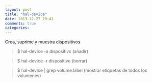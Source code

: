 ```yaml
---
layout: post
title: "hal-device"
date: 2013-12-27 19:41
comments: true
categories: 
---
```

Crea, suprime y muestra dispositivos

>$ hal-device -a dispositivo  (añadir)

>$ hal-device -r dispositivo   (borrar)

>$ hal-device | grep volume.label  (mostrar etiquetas de todos los volumenes)

